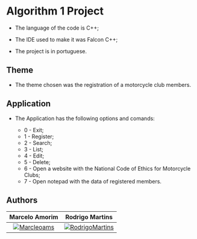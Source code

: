 # Algorithm 1 Project

- The language of the code is C++;

- The IDE used to make it was Falcon C++;

- The project is in portuguese.

## Theme

- The theme chosen was the registration of a motorcycle club members.

## Application

- The Application has the following options and comands:

    - 0 - Exit;
	- 1 - Register;
    - 2 - Search;
    - 3 - List;
    - 4 - Edit;
    - 5 - Delete;
    - 6 - Open a website with the National Code of Ethics for Motorcycle Clubs;
    - 7 - Open notepad with the data of registered members.

## Authors

| **Marcelo Amorim** | **Rodrigo Martins** |
| :---: |:---:|
| [![Marcleoams](https://avatars2.githubusercontent.com/u/63866348?s=200)](https://www.linkedin.com/in/marceloams/)    | [![RodrigoMartins](https://media-exp1.licdn.com/dms/image/C4E03AQGtguMk__rxDg/profile-displayphoto-shrink_200_200/0?e=1599696000&v=beta&t=QyOtakAzz-ypNt2Yh0kW1KWQgJSHc8axnfo_FsKefCY)](https://www.linkedin.com/in/rodrigo-martins-b050ba199/) |